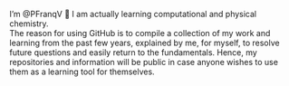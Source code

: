 I’m @PFranqV 👋 
I am actually learning computational and physical chemistry.  
The reason for using GitHub is to compile a collection of my work and learning from the past few years, explained by me, for myself, to resolve future questions and easily return to the fundamentals. 
Hence, my repositories and information will be public in case anyone wishes to use them as a learning tool for themselves.
